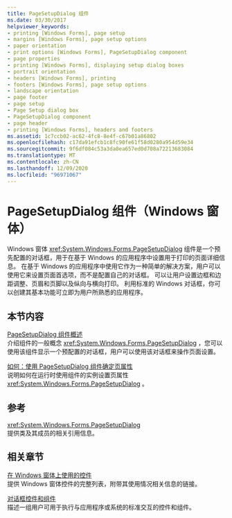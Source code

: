 ```yaml
---
title: PageSetupDialog 组件
ms.date: 03/30/2017
helpviewer_keywords:
- printing [Windows Forms], page setup
- margins [Windows Forms], page setup options
- paper orientation
- print options [Windows Forms], PageSetupDialog component
- page properties
- printing [Windows Forms], displaying setup dialog boxes
- portrait orientation
- headers [Windows Forms], printing
- footers [Windows Forms], page setup options
- landscape orientation
- page footer
- page setup
- Page Setup dialog box
- PageSetupDialog component
- page header
- printing [Windows Forms], headers and footers
ms.assetid: 1c7ccb02-ac62-4fc8-8e4f-c67b01a86802
ms.openlocfilehash: c17da91efcb1c8fc90fe61f58d0280a954d59e34
ms.sourcegitcommit: 9f6df084c53a3da0ea657ed0d708a72213683084
ms.translationtype: MT
ms.contentlocale: zh-CN
ms.lasthandoff: 12/09/2020
ms.locfileid: "96971067"
---
```

# <a name="pagesetupdialog-component-windows-forms"></a>PageSetupDialog 组件（Windows 窗体）
Windows 窗体 <xref:System.Windows.Forms.PageSetupDialog> 组件是一个预先配置的对话框，用于在基于 Windows 的应用程序中设置用于打印的页面详细信息。 在基于 Windows 的应用程序中使用它作为一种简单的解决方案，用户可以使用它来设置页面首选项，而不是配置自己的对话框。 可以让用户设置边框和边距调整、页眉和页脚以及纵向与横向打印。 利用标准的 Windows 对话框，你可以创建其基本功能可立即为用户所熟悉的应用程序。  
  
## <a name="in-this-section"></a>本节内容  
 [PageSetupDialog 组件概述](pagesetupdialog-component-overview-windows-forms.md)  
 介绍组件的一般概念 <xref:System.Windows.Forms.PageSetupDialog> ，您可以使用该组件显示一个预配置的对话框，用户可以使用该对话框来操作页面设置。  
  
 [如何：使用 PageSetupDialog 组件确定页属性](how-to-determine-page-properties-using-the-pagesetupdialog-component.md)  
 说明如何在运行时使用组件的实例设置页属性 <xref:System.Windows.Forms.PageSetupDialog> 。  
  
## <a name="reference"></a>参考  
 <xref:System.Windows.Forms.PageSetupDialog>  
 提供类及其成员的相关引用信息。  
  
## <a name="related-sections"></a>相关章节  
 [在 Windows 窗体上使用的控件](controls-to-use-on-windows-forms.md)  
 提供 Windows 窗体控件的完整列表，附带其使用情况相关信息的链接。  
  
 [对话框控件和组件](dialog-box-controls-and-components-windows-forms.md)  
 描述一组用户可用于执行与应用程序或系统的标准交互的控件和组件。
